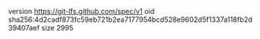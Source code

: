 version https://git-lfs.github.com/spec/v1
oid sha256:4d2cadf873fc59eb721b2ea7177954bcd528e9602d5f1337a118fb2d39407aef
size 2995
